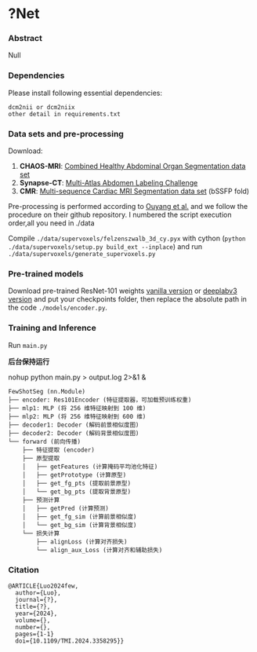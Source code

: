 # ?Net

### Abstract
Null

### Dependencies
Please install following essential dependencies:
```
dcm2nii or dcm2niix
other detail in requirements.txt
```

### Data sets and pre-processing
Download:
1) **CHAOS-MRI**: [Combined Healthy Abdominal Organ Segmentation data set](https://chaos.grand-challenge.org/)
2) **Synapse-CT**: [Multi-Atlas Abdomen Labeling Challenge](https://www.synapse.org/#!Synapse:syn3193805/wiki/218292)
3) **CMR**: [Multi-sequence Cardiac MRI Segmentation data set](https://zmiclab.github.io/projects/mscmrseg19/) (bSSFP fold)

Pre-processing is performed according to [Ouyang et al.](https://github.com/cheng-01037/Self-supervised-Fewshot-Medical-Image-Segmentation/tree/2f2a22b74890cb9ad5e56ac234ea02b9f1c7a535) and we follow the procedure on their github repository.
I numbered the script execution order,all you need in ./data

Compile `./data/supervoxels/felzenszwalb_3d_cy.pyx` with cython (`python ./data/supervoxels/setup.py build_ext --inplace`) and run `./data/supervoxels/generate_supervoxels.py` 

### Pre-trained models
Download pre-trained ResNet-101 weights [vanilla version](https://download.pytorch.org/models/resnet101-63fe2227.pth) or [deeplabv3 version](https://download.pytorch.org/models/deeplabv3_resnet101_coco-586e9e4e.pth) and put your checkpoints folder, then replace the absolute path in the code `./models/encoder.py`.  


### Training and Inference
Run `main.py` 

**后台保持运行**

nohup python main.py > output.log 2>&1 &

```
FewShotSeg (nn.Module)
├── encoder: Res101Encoder (特征提取器，可加载预训练权重)
├── mlp1: MLP (将 256 维特征映射到 100 维)
├── mlp2: MLP (将 256 维特征映射到 600 维)
├── decoder1: Decoder (解码前景相似度图)
├── decoder2: Decoder (解码背景相似度图)
└── forward (前向传播)
    ├── 特征提取 (encoder)
    ├── 原型提取
    │   ├── getFeatures (计算掩码平均池化特征)
    │   ├── getPrototype (计算原型)
    │   ├── get_fg_pts (提取前景原型)
    │   └── get_bg_pts (提取背景原型)
    ├── 预测计算
    │   ├── getPred (计算预测)
    │   ├── get_fg_sim (计算前景相似度)
    │   └── get_bg_sim (计算背景相似度)
    └── 损失计算
        ├── alignLoss (计算对齐损失)
        └── align_aux_Loss (计算对齐和辅助损失)
```

### Citation
```
@ARTICLE{Luo2024few,
  author={Luo},
  journal={?}, 
  title={?}, 
  year={2024},
  volume={},
  number={},
  pages={1-1}
  doi={10.1109/TMI.2024.3358295}}
```

